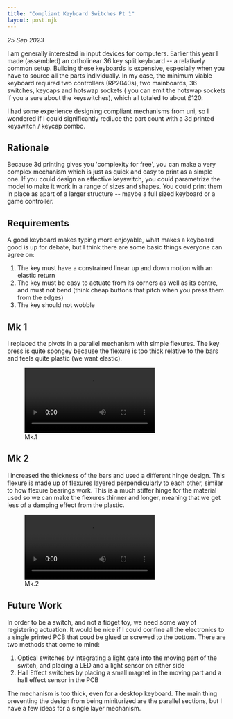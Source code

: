 ```yaml
---
title: "Compliant Keyboard Switches Pt 1"
layout: post.njk
---
```


_25 Sep 2023_

I am generally interested in input devices for computers. Earlier this year I made (assembled) an ortholinear 36 key split keyboard -- a relatively common setup. Building these keyboards is expensive, especially when you have to source all the parts individually. In my case, the minimum viable keyboard required two controllers (RP2040s), two mainboards, 36 switches, keycaps and hotswap sockets ( you can emit the hotswap sockets if you a sure about the keyswitches), which all totaled to about £120.

I had some experience designing compliant mechanisms from uni, so I wondered if I could significantly rediuce the part count with a 3d printed keyswitch / keycap combo.

## Rationale
Because 3d printing gives you 'complexity for free', you can make a very complex mechanism which is just as quick and easy to print as a simple one. If you could design an effective keyswitch, you could parametrize the model to make it work in a range of sizes and shapes. You could print them in place as apart of a larger structure -- maybe a full sized keyboard or a game controller.

## Requirements
A good keyboard makes typing more enjoyable, what makes a keyboard good is up for debate, but I think there are some basic things everyone can agree on:
1. The key must have a constrained linear up and down motion with an elastic return
2. The key must be easy to actuate from its corners as well as its centre, and must not bend (think cheap buttons that pitch when you press them from the edges)
3. The key should not wobble

## Mk 1

I replaced the pivots in a parallel mechanism with simple flexures. The key press is quite spongey because the flexure is too thick relative to the bars and feels quite plastic (we want elastic).
<figure>
    <video controls loop>
        <source src="IMG_1847.mp4">
    </video>
    <figcaption>Mk.1 </figcaption>

</figure>



## Mk 2

I increased the thickness of the bars and used a different hinge design. This flexure is made up of flexures layered perpendicularly to each other, similar to how flexure bearings work. This is a much stiffer hinge for the material used so we can make the flexures thinner and longer, meaning that we get less of a damping effect from the plastic.

<figure>
    <video controls loop>
        <source src="IMG_1849.mp4">
    </video>
    <figcaption>Mk.2 </figcaption>
</figure>



## Future Work
In order to be a switch, and not a fidget toy, we need some way of registering actuation. It would be nice if I could confine all the electronics to a single printed PCB that coud be glued or screwed to the bottom. There are two methods that come to mind:
1. Optical switches by integrating a light gate into the moving part of the switch, and placing a LED and a light sensor on either side
2. Hall Effect switches by placing a small magnet in the moving part and a hall effect sensor in the PCB


The mechanism is too thick, even for a desktop keyboard. The main thing preventing the design from being miniturized are the parallel sections, but I have a few ideas for a single layer mechanism.